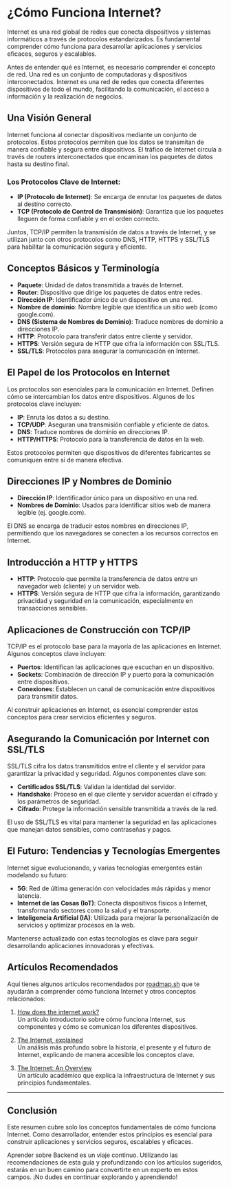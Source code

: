 # ¿Cómo Funciona Internet?

Internet es una red global de redes que conecta dispositivos y sistemas informáticos a través de protocolos estandarizados. Es fundamental comprender cómo funciona para desarrollar aplicaciones y servicios eficaces, seguros y escalables.

Antes de entender qué es Internet, es necesario comprender el concepto de red. Una red es un conjunto de computadoras y dispositivos interconectados. Internet es una red de redes que conecta diferentes dispositivos de todo el mundo, facilitando la comunicación, el acceso a información y la realización de negocios.

## Una Visión General

Internet funciona al conectar dispositivos mediante un conjunto de protocolos. Estos protocolos permiten que los datos se transmitan de manera confiable y segura entre dispositivos. El tráfico de Internet circula a través de routers interconectados que encaminan los paquetes de datos hasta su destino final.

### Los Protocolos Clave de Internet:

- **IP (Protocolo de Internet)**: Se encarga de enrutar los paquetes de datos al destino correcto.
- **TCP (Protocolo de Control de Transmisión)**: Garantiza que los paquetes lleguen de forma confiable y en el orden correcto.

Juntos, TCP/IP permiten la transmisión de datos a través de Internet, y se utilizan junto con otros protocolos como DNS, HTTP, HTTPS y SSL/TLS para habilitar la comunicación segura y eficiente.

## Conceptos Básicos y Terminología

- **Paquete**: Unidad de datos transmitida a través de Internet.
- **Router**: Dispositivo que dirige los paquetes de datos entre redes.
- **Dirección IP**: Identificador único de un dispositivo en una red.
- **Nombre de dominio**: Nombre legible que identifica un sitio web (como google.com).
- **DNS (Sistema de Nombres de Dominio)**: Traduce nombres de dominio a direcciones IP.
- **HTTP**: Protocolo para transferir datos entre cliente y servidor.
- **HTTPS**: Versión segura de HTTP que cifra la información con SSL/TLS.
- **SSL/TLS**: Protocolos para asegurar la comunicación en Internet.

## El Papel de los Protocolos en Internet

Los protocolos son esenciales para la comunicación en Internet. Definen cómo se intercambian los datos entre dispositivos. Algunos de los protocolos clave incluyen:

- **IP**: Enruta los datos a su destino.
- **TCP/UDP**: Aseguran una transmisión confiable y eficiente de datos.
- **DNS**: Traduce nombres de dominio en direcciones IP.
- **HTTP/HTTPS**: Protocolo para la transferencia de datos en la web.

Estos protocolos permiten que dispositivos de diferentes fabricantes se comuniquen entre sí de manera efectiva.

## Direcciones IP y Nombres de Dominio

- **Dirección IP**: Identificador único para un dispositivo en una red.
- **Nombres de Dominio**: Usados para identificar sitios web de manera legible (ej. google.com).
  
El DNS se encarga de traducir estos nombres en direcciones IP, permitiendo que los navegadores se conecten a los recursos correctos en Internet.

## Introducción a HTTP y HTTPS

- **HTTP**: Protocolo que permite la transferencia de datos entre un navegador web (cliente) y un servidor web.
- **HTTPS**: Versión segura de HTTP que cifra la información, garantizando privacidad y seguridad en la comunicación, especialmente en transacciones sensibles.

## Aplicaciones de Construcción con TCP/IP

TCP/IP es el protocolo base para la mayoría de las aplicaciones en Internet. Algunos conceptos clave incluyen:

- **Puertos**: Identifican las aplicaciones que escuchan en un dispositivo.
- **Sockets**: Combinación de dirección IP y puerto para la comunicación entre dispositivos.
- **Conexiones**: Establecen un canal de comunicación entre dispositivos para transmitir datos.

Al construir aplicaciones en Internet, es esencial comprender estos conceptos para crear servicios eficientes y seguros.

## Asegurando la Comunicación por Internet con SSL/TLS

SSL/TLS cifra los datos transmitidos entre el cliente y el servidor para garantizar la privacidad y seguridad. Algunos componentes clave son:

- **Certificados SSL/TLS**: Validan la identidad del servidor.
- **Handshake**: Proceso en el que cliente y servidor acuerdan el cifrado y los parámetros de seguridad.
- **Cifrado**: Protege la información sensible transmitida a través de la red.

El uso de SSL/TLS es vital para mantener la seguridad en las aplicaciones que manejan datos sensibles, como contraseñas y pagos.

## El Futuro: Tendencias y Tecnologías Emergentes

Internet sigue evolucionando, y varias tecnologías emergentes están modelando su futuro:

- **5G**: Red de última generación con velocidades más rápidas y menor latencia.
- **Internet de las Cosas (IoT)**: Conecta dispositivos físicos a Internet, transformando sectores como la salud y el transporte.
- **Inteligencia Artificial (IA)**: Utilizada para mejorar la personalización de servicios y optimizar procesos en la web.

Mantenerse actualizado con estas tecnologías es clave para seguir desarrollando aplicaciones innovadoras y efectivas.

## Artículos Recomendados
Aquí tienes algunos artículos recomendados por [roadmap.sh](https://roadmap.sh/backend) que te ayudarán a comprender cómo funciona Internet y otros conceptos relacionados:

1. [How does the internet work?](https://cs.fyi/guide/how-does-internet-work)  
   Un artículo introductorio sobre cómo funciona Internet, sus componentes y cómo se comunican los diferentes dispositivos.

2. [The Internet, explained](https://www.vox.com/2014/6/16/18076282/the-internet)  
   Un análisis más profundo sobre la historia, el presente y el futuro de Internet, explicando de manera accesible los conceptos clave.

3. [The Internet: An Overview](http://web.stanford.edu/class/msande91si/www-spr04/readings/week1/InternetWhitepaper.htm)  
   Un artículo académico que explica la infraestructura de Internet y sus principios fundamentales.

---

## Conclusión
Este resumen cubre solo los conceptos fundamentales de cómo funciona Internet. Como desarrollador, entender estos principios es esencial para construir aplicaciones y servicios seguros, escalables y eficaces.

Aprender sobre Backend es un viaje continuo. Utilizando las recomendaciones de esta guía y profundizando con los artículos sugeridos, estarás en un buen camino para convertirte en un experto en estos campos. ¡No dudes en continuar explorando y aprendiendo!